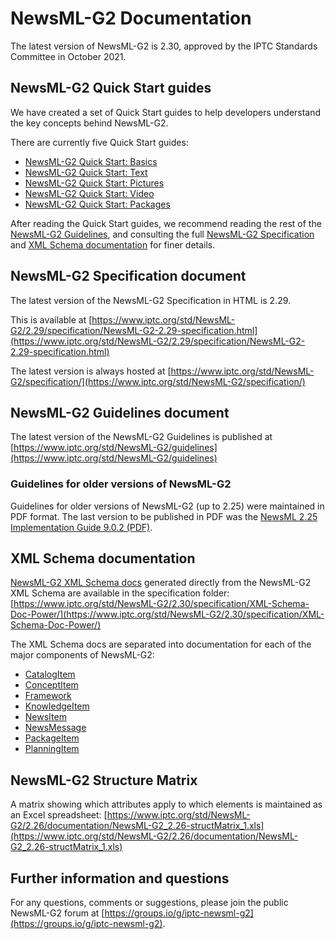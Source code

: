 # NewsML-G2 Documentation

The latest version of NewsML-G2 is 2.30, approved by the IPTC Standards
Committee in October 2021.

## NewsML-G2 Quick Start guides

We have created a set of Quick Start guides to help developers understand the
key concepts behind NewsML-G2.

There are currently five Quick Start guides:

* [NewsML-G2 Quick Start: Basics](https://www.iptc.org/std-dev/NewsML-G2/documentation/quickstart-basics.html)
* [NewsML-G2 Quick Start: Text](https://www.iptc.org/std-dev/NewsML-G2/documentation/quickstart-text.html)
* [NewsML-G2 Quick Start: Pictures](https://www.iptc.org/std-dev/NewsML-G2/documentation/quickstart-pictures.html)
* [NewsML-G2 Quick Start: Video](https://www.iptc.org/std-dev/NewsML-G2/documentation/quickstart-video.html)
* [NewsML-G2 Quick Start: Packages](https://www.iptc.org/std-dev/NewsML-G2/documentation/quickstart-packages.html)

After reading the Quick Start guides, we recommend reading the rest of
the
[NewsML-G2 Guidelines](https://www.iptc.org/std/NewsML-G2/guidelines),
and consulting the full
[NewsML-G2 Specification](https://www.iptc.org/std/NewsML-G2/specification/)
and
[XML Schema documentation](https://www.iptc.org/std/NewsML-G2/2.30/specification/XML-Schema-Doc-Power/)
for finer details.

## NewsML-G2 Specification document

The latest version of the NewsML-G2 Specification in HTML is 2.29.

This is available at
[https://www.iptc.org/std/NewsML-G2/2.29/specification/NewsML-G2-2.29-specification.html](https://www.iptc.org/std/NewsML-G2/2.29/specification/NewsML-G2-2.29-specification.html)

The latest version is always hosted at
[https://www.iptc.org/std/NewsML-G2/specification/](https://www.iptc.org/std/NewsML-G2/specification/)

## NewsML-G2 Guidelines document

The latest version of the NewsML-G2 Guidelines is published at
[https://www.iptc.org/std/NewsML-G2/guidelines](https://www.iptc.org/std/NewsML-G2/guidelines)

### Guidelines for older versions of NewsML-G2

Guidelines for older versions of NewsML-G2 (up to 2.25) were maintained in PDF format.
The last version to be published in PDF was the 
[NewsML 2.25 Implementation Guide 9.0.2 (PDF)](https://www.iptc.org/std/NewsML-G2/2.25/documentation/IPTC-NewsML-G2-Implementation_Guide_9.0.2.pdf).

## XML Schema documentation

[NewsML-G2 XML Schema docs](https://www.iptc.org/std/NewsML-G2/2.30/specification/XML-Schema-Doc-Power/)
generated directly from the NewsML-G2 XML Schema are available in the
specification folder:
[https://www.iptc.org/std/NewsML-G2/2.30/specification/XML-Schema-Doc-Power/](https://www.iptc.org/std/NewsML-G2/2.30/specification/XML-Schema-Doc-Power/)

The XML Schema docs are separated into documentation for each of the major components of NewsML-G2:

* [CatalogItem](https://www.iptc.org/std-dev/NewsML-G2/2.30/specification/XML-Schema-Doc-Power/NewsML-G2_2.30-spec-CatalogItem-Power.html)
* [ConceptItem](https://www.iptc.org/std-dev/NewsML-G2/2.30/specification/XML-Schema-Doc-Power/NewsML-G2_2.30-spec-ConceptItem-Power.html)
* [Framework](https://www.iptc.org/std-dev/NewsML-G2/2.30/specification/XML-Schema-Doc-Power/NewsML-G2_2.30-spec-Framework-Power.html)
* [KnowledgeItem](https://www.iptc.org/std-dev/NewsML-G2/2.30/specification/XML-Schema-Doc-Power/NewsML-G2_2.30-spec-KnowledgeItem-Power.html)
* [NewsItem](https://www.iptc.org/std-dev/NewsML-G2/2.30/specification/XML-Schema-Doc-Power/NewsML-G2_2.30-spec-NewsItem-Power.html)
* [NewsMessage](https://www.iptc.org/std-dev/NewsML-G2/2.30/specification/XML-Schema-Doc-Power/NewsML-G2_2.30-spec-NewsMessage-Power.html)
* [PackageItem](https://www.iptc.org/std-dev/NewsML-G2/2.30/specification/XML-Schema-Doc-Power/NewsML-G2_2.30-spec-PackageItem-Power.html)
* [PlanningItem](https://www.iptc.org/std-dev/NewsML-G2/2.30/specification/XML-Schema-Doc-Power/NewsML-G2_2.30-spec-PlanningItem-Power.html)

## NewsML-G2 Structure Matrix

A matrix showing which attributes apply to which elements is maintained as an Excel spreadsheet:
[https://www.iptc.org/std/NewsML-G2/2.26/documentation/NewsML-G2_2.26-structMatrix_1.xls](https://www.iptc.org/std/NewsML-G2/2.26/documentation/NewsML-G2_2.26-structMatrix_1.xls)

## Further information and questions

For any questions, comments or suggestions, please join the public NewsML-G2
forum at
[https://groups.io/g/iptc-newsml-g2](https://groups.io/g/iptc-newsml-g2).
